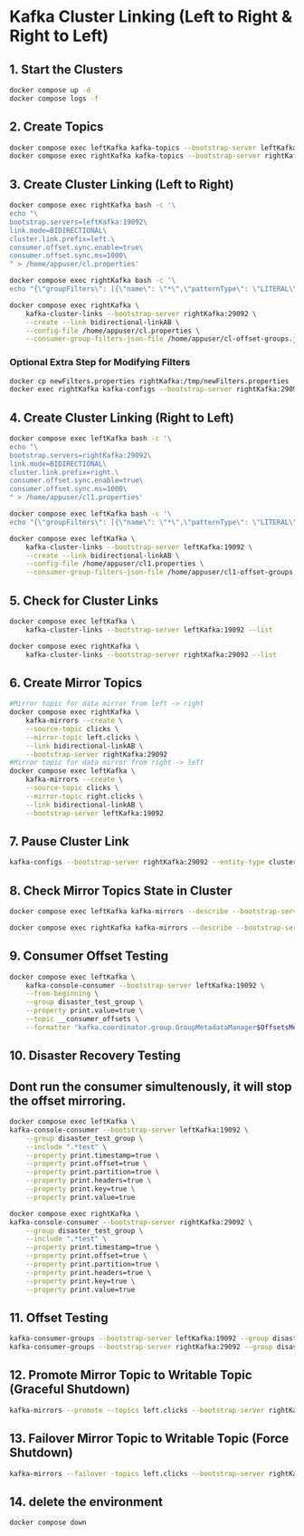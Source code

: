 
# Kafka Cluster Linking (Left to Right & Right to Left)

## **1. Start the Clusters**
```sh
docker compose up -d
docker compose logs -f
```

## **2. Create Topics**
```sh
docker compose exec leftKafka kafka-topics --bootstrap-server leftKafka:19092 --topic clicks --create --partitions 1 --replication-factor 1
docker compose exec rightKafka kafka-topics --bootstrap-server rightKafka:29092 --topic clicks --create --partitions 1 --replication-factor 1
```

## **3. Create Cluster Linking (Left to Right)**
```sh
docker compose exec rightKafka bash -c '\
echo "\
bootstrap.servers=leftKafka:19092\
link.mode=BIDIRECTIONAL\
cluster.link.prefix=left.\
consumer.offset.sync.enable=true\
consumer.offset.sync.ms=1000\
" > /home/appuser/cl.properties'

docker compose exec rightKafka bash -c '\
echo "{\"groupFilters\": [{\"name\": \"*\",\"patternType\": \"LITERAL\",\"filterType\": \"INCLUDE\"}]}" > /home/appuser/cl-offset-groups.json'

docker compose exec rightKafka \
    kafka-cluster-links --bootstrap-server rightKafka:29092 \
    --create --link bidirectional-linkAB \
    --config-file /home/appuser/cl.properties \
    --consumer-group-filters-json-file /home/appuser/cl-offset-groups.json
```

### **Optional Extra Step for Modifying Filters**
```sh
docker cp newFilters.properties rightKafka:/tmp/newFilters.properties
docker exec rightKafka kafka-configs --bootstrap-server rightKafka:29092 --alter --cluster-link bidirectional-linkAB --add-config-file /tmp/newFilters.properties
```

## **4. Create Cluster Linking (Right to Left)**
```sh
docker compose exec leftKafka bash -c '\
echo "\
bootstrap.servers=rightKafka:29092\
link.mode=BIDIRECTIONAL\
cluster.link.prefix=right.\
consumer.offset.sync.enable=true\
consumer.offset.sync.ms=1000\
" > /home/appuser/cl1.properties'

docker compose exec leftKafka bash -c '\
echo "{\"groupFilters\": [{\"name\": \"*\",\"patternType\": \"LITERAL\",\"filterType\": \"INCLUDE\"}]}" > /home/appuser/cl1-offset-groups.json'

docker compose exec leftKafka \
    kafka-cluster-links --bootstrap-server leftKafka:19092 \
    --create --link bidirectional-linkAB \
    --config-file /home/appuser/cl1.properties \
    --consumer-group-filters-json-file /home/appuser/cl1-offset-groups.json
```

## **5. Check for Cluster Links**
```sh
docker compose exec leftKafka \
    kafka-cluster-links --bootstrap-server leftKafka:19092 --list

docker compose exec rightKafka \
    kafka-cluster-links --bootstrap-server rightKafka:29092 --list
```

## **6. Create Mirror Topics**

```sh
#Mirror topic for data mirror from left -> right
docker compose exec rightKafka \
    kafka-mirrors --create \
    --source-topic clicks \
    --mirror-topic left.clicks \
    --link bidirectional-linkAB \
    --bootstrap-server rightKafka:29092
#Mirror topic for data mirror from right -> left
docker compose exec leftKafka \
    kafka-mirrors --create \
    --source-topic clicks \
    --mirror-topic right.clicks \
    --link bidirectional-linkAB \
    --bootstrap-server leftKafka:19092
```

## **7. Pause Cluster Link**
```sh
kafka-configs --bootstrap-server rightKafka:29092 --entity-type cluster-links --entity-name bidirectional-linkAB --alter --add-config cluster.link.paused=true
```

## **8. Check Mirror Topics State in Cluster**
```sh
docker compose exec leftKafka kafka-mirrors --describe --bootstrap-server leftKafka:19092 --links bidirectional-linkAB

docker compose exec rightKafka kafka-mirrors --describe --bootstrap-server rightKafka:29092 --links bidirectional-linkAB
```

## **9. Consumer Offset Testing**
```sh
docker compose exec leftKafka \
    kafka-console-consumer --bootstrap-server leftKafka:19092 \
    --from-beginning \
    --group disaster_test_group \
    --property print.value=true \
    --topic __consumer_offsets \
    --formatter "kafka.coordinator.group.GroupMetadataManager$OffsetsMessageFormatter"
```

## **10. Disaster Recovery Testing**
## Dont run the consumer simultenously, it will stop the offset mirroring.
```sh
docker compose exec leftKafka \
kafka-console-consumer --bootstrap-server leftKafka:19092 \
    --group disaster_test_group \
    --include ".*test" \
    --property print.timestamp=true \
    --property print.offset=true \
    --property print.partition=true \
    --property print.headers=true \
    --property print.key=true \
    --property print.value=true

docker compose exec rightKafka \
kafka-console-consumer --bootstrap-server rightKafka:29092 \
    --group disaster_test_group \
    --include ".*test" \
    --property print.timestamp=true \
    --property print.offset=true \
    --property print.partition=true \
    --property print.headers=true \
    --property print.key=true \
    --property print.value=true
```

## **11. Offset Testing**
```sh
kafka-consumer-groups --bootstrap-server leftKafka:19092 --group disaster_test_group --describe --offsets
kafka-consumer-groups --bootstrap-server rightKafka:29092 --group disaster_test_group --describe --offsets
```


## **12. Promote Mirror Topic to Writable Topic (Graceful Shutdown)**
```sh
kafka-mirrors --promote --topics left.clicks --bootstrap-server rightKafka:29092
```

## **13. Failover Mirror Topic to Writable Topic (Force Shutdown)**
```sh
kafka-mirrors --failover -topics left.clicks --bootstrap-server rightKafka:29092
```

## **14. delete the environment**
```sh
docker compose down
```

